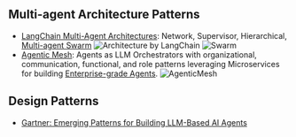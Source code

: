 ## Multi-agent Architecture Patterns

- [LangChain Multi-Agent Architectures](https://langchain-ai.github.io/langgraph/concepts/multi_agent/): Network, Supervisor, Hierarchical, [Multi-agent Swarm](https://github.com/langchain-ai/langgraph-swarm-py/)
![Architecture by LangChain](https://langchain-ai.github.io/langgraph/concepts/img/multi_agent/architectures.png)
![Swarm](https://github.com/langchain-ai/langgraph-swarm-py/blob/main/static/img/swarm.png)
- [Agentic Mesh](https://medium.com/data-science-collective/agentic-mesh-building-highly-reliable-agents-9a0d34277113): Agents as LLM Orchestrators with organizational, communication, functional, and role patterns leveraging Microservices for building [Enterprise-grade Agents](https://medium.com/towards-data-science/agentic-mesh-towards-enterprise-grade-agents-18e8de184af1).
![AgenticMesh](https://miro.medium.com/v2/resize:fit:1358/1*xfMpmYK1b2_Czg7cT4F5Og.png)

## Design Patterns

- [Gartner: Emerging Patterns for Building LLM-Based AI Agents](https://www.gartner.com/en/documents/6142159)